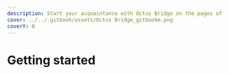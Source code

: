 ```yaml
---
description: Start your acquaintance with Octus Bridge on the pages of this section
cover: ../../.gitbook/assets/Octus Bridge_gitbookm.png
coverY: 0
---
```


# Getting started

